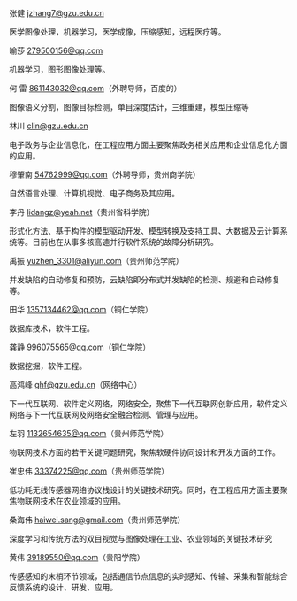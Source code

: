 张健 jzhang7@gzu.edu.cn

医学图像处理，机器学习，医学成像，压缩感知，远程医疗等。

喻莎 279500156@qq.com

机器学习，图形图像处理等。

何 雷 861143032@qq.com（外聘导师，百度的）

图像语义分割，图像目标检测，单目深度估计，三维重建，模型压缩等

林川 clin@gzu.edu.cn

电子政务与企业信息化，在工程应用方面主要聚焦政务相关应用和企业信息化方面的应用。

穆肇南 54762999@qq.com（外聘导师，贵州商学院）

自然语言处理、计算机视觉、电子商务及其应用。

李丹 lidangz@yeah.net（贵州省科学院）

形式化方法、基于构件的模型驱动开发、模型转换及支持工具、大数据及云计算系统等。目前也在从事多核高速并行软件系统的故障分析研究。

禹振 yuzhen_3301@aliyun.com（贵州师范学院）

并发缺陷的自动修复和预防，云缺陷即分布式并发缺陷的检测、规避和自动修复等。

田华 1357134462@qq.com（铜仁学院）

数据库技术，软件工程。

龚静 996075565@qq.com（铜仁学院）

数据挖掘，软件工程。

高鸿峰 ghf@gzu.edu.cn（网络中心）

下一代互联网、软件定义网络，网络安全，聚焦下一代互联网创新应用，软件定义网络与下一代互联网及网络安全融合检测、管理与应用。

左羽 1132654635@qq.com（贵州师范学院）

物联网技术方面的若干关键问题研究，聚焦软硬件协同设计和开发方面的工作。

崔忠伟 33374225@qq.com（贵州师范学院）

低功耗无线传感器网络协议栈设计的关键技术研究。同时，在工程应用方面主要聚焦物联网技术在农业领域的应用。

桑海伟 haiwei.sang@gmail.com（贵州师范学院）

深度学习和传统方法的双目视觉与图像处理在工业、农业领域的关键技术研究

黄伟 39189550@qq.com（贵阳学院）

传感感知的末梢环节领域，包括通信节点信息的实时感知、传输、采集和智能综合反馈系统的设计、研发、应用。